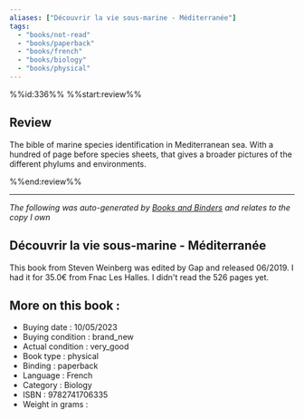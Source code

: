 ```yaml
---
aliases: ["Découvrir la vie sous-marine - Méditerranée"] 
tags: 
  - "books/not-read" 
  - "books/paperback" 
  - "books/french"
  - "books/biology"
  - "books/physical"
---
```

%%id:336%%
%%start:review%%
## Review
The bible of marine species identification in Mediterranean sea. With a hundred of page before species sheets, that gives a broader pictures of the different phylums and environments. 

%%end:review%%

---
_The following was auto-generated by [Books and Binders](Books%20and%20Binders.md) and relates to the copy I own_
## Découvrir la vie sous-marine - Méditerranée
This book from Steven Weinberg was edited by Gap and released 06/2019. I had it for 35.0€ from Fnac Les Halles. I didn't read the 526 pages yet.

## More on this book :
- Buying date : 10/05/2023
- Buying condition : brand_new
- Actual condition : very_good
- Book type : physical
- Binding : paperback
- Language : French
- Category : Biology
- ISBN : 9782741706335
- Weight in grams : 
